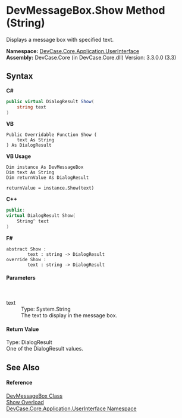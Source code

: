 # DevMessageBox.Show Method (String)
 

Displays a message box with specified text.

**Namespace:**&nbsp;<a href="N_DevCase_Core_Application_UserInterface">DevCase.Core.Application.UserInterface</a><br />**Assembly:**&nbsp;DevCase.Core (in DevCase.Core.dll) Version: 3.3.0.0 (3.3)

## Syntax

**C#**<br />
``` C#
public virtual DialogResult Show(
	string text
)
```

**VB**<br />
``` VB
Public Overridable Function Show ( 
	text As String
) As DialogResult
```

**VB Usage**<br />
``` VB Usage
Dim instance As DevMessageBox
Dim text As String
Dim returnValue As DialogResult

returnValue = instance.Show(text)
```

**C++**<br />
``` C++
public:
virtual DialogResult Show(
	String^ text
)
```

**F#**<br />
``` F#
abstract Show : 
        text : string -> DialogResult 
override Show : 
        text : string -> DialogResult 
```


#### Parameters
&nbsp;<dl><dt>text</dt><dd>Type: System.String<br />The text to display in the message box.</dd></dl>

#### Return Value
Type: DialogResult<br />One of the DialogResult values.

## See Also


#### Reference
<a href="T_DevCase_Core_Application_UserInterface_DevMessageBox">DevMessageBox Class</a><br /><a href="Overload_DevCase_Core_Application_UserInterface_DevMessageBox_Show">Show Overload</a><br /><a href="N_DevCase_Core_Application_UserInterface">DevCase.Core.Application.UserInterface Namespace</a><br />
